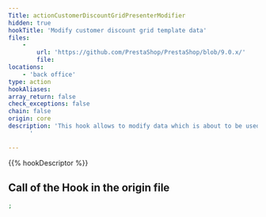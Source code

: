 ```yaml
---
Title: actionCustomerDiscountGridPresenterModifier
hidden: true
hookTitle: 'Modify customer discount grid template data'
files:
    -
        url: 'https://github.com/PrestaShop/PrestaShop/blob/9.0.x/'
        file: 
locations:
    - 'back office'
type: action
hookAliases: 
array_return: false
check_exceptions: false
chain: false
origin: core
description: 'This hook allows to modify data which is about to be used in template for customer discount grid
      '

---
```


{{% hookDescriptor %}}

## Call of the Hook in the origin file

```php
;
```
